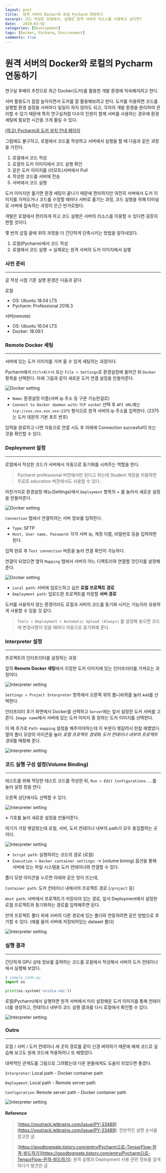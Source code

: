 ```yaml
---
layout: post
title:  원격 서버의 Docker와 로컬 Pycharm 연동하기
excerpt: 코드 작성은 로컬에서, 실행은 원격 서버의 리소스를 사용하고 싶다면?
date:   2019-03-02
categories: [Development]
tags: [Docker, Pycharm, Environment]
comments: true
---
```


# 원격 서버의 Docker와 로컬의 Pycharm 연동하기

연구실 후배의 추천으로 최근 Docker(도커)를 활용한 개발 환경에 익숙해지려고 한다.

서버 활용도가 점점 높아지면서 도커를 잘 활용해보려고 한다. 도커를 이용하면 코드를 실행할 환경 설정을 서버마다 일일이 하지 않아도 되고, 각자의 개발 환경을 분리하여 관리할 수 있기 때문에 특히 연구실처럼 다수의 인원이 함께 서버를 사용하는 경우에 환경 세팅에 필요한 시간을 크게 줄일 수 있다.

[(참고) Pycharm과 도커 설치 안내 페이지](http://drmola.com/bbs_free/318738)

그럼에도 불구하고, 로컬에서 코드를 작성하고 서버에서 실행을 할 때 다음과 같은 과정을 거친다.

1. 로컬에서 코드 작성
2. 로컬의 도커 이미지에서 코드 실행 확인
3. 같은 도커 이미지를 (리모트)서버에서 Pull
4. 작성한 코드를 서버에 전송
5. 서버에서 코드 실행

도커 이미지만 옮기면 환경 세팅이 끝나기 때문에 편리하지만  여전히 서버에서 도커 이미지를 가져오거나 코드를 수정할 때마다 서버로 옮기는 과정, 코드 실행을 위해 터미널로 서버에 접속하는 과정이 은근 번거로웠다.

개발은 로컬에서 편리하게 하고 코드 실행은 서버의 리소스를 이용할 수 있다면 굉장히 편할 것이다.

몇 번의 삽질 끝에 위의 과정을 더 간단하게 단축시키는 방법을 알아내었다.

1. 로컬(Pycharm)에서 코드 작성
2. 로컬에서 코드 실행 &rarr; 실제로는 원격 서버의 도커 이미지에서 실행



### 사전 준비

---

글 작성 시점 기준 실행 환경은 다음과 같다.

로컬

* OS: Ubuntu 18.04 LTS
* Pycharm: Professional 2018.3

서버(remote)

* OS: Ubuntu 16.04 LTS
* Docker: 18.09.1



### Remote Docker 세팅

---

서버에 있는 도커 이미지를 가져 올 수 있게 세팅하는 과정이다.

Pycharm에서 `Ctrl+Alt+S` 또는 `File > Settings`로 환경설정에 들어간 뒤 `Docker` 항목을 선택한다. 아래 그림과 같이 새로운 도커 연결 설정을 만들어준다.

![Docker setting](https://daehyun-bae.github.io\img\post\210317-pycharm-docker\step1.png)

* `Name`: 환경설정 이름(서버 ip 주소 등 구분 가능한걸로)
* `Connect to Docker daemon with`: `TCP socket` 선택 후 `API URL`에는 `tcp://xxx.xxx.xxx.xxx:2375` 형식으로 원격 서버의 ip 주소를 입력한다. (2375는 도커 데몬의 기본 포트 번호)

입력을 완료하고 나면 자동으로 연결 시도 후 아래에 Connection succesful이 뜨는 것을 확인할 수 있다.



### Deployment 설정

---

로컬에서 작성한 코드가 서버에서 자동으로 동기화를 시켜주는 역할을 한다.

> Pycharm professional 버전에서만 된다고 하는데 Student 계정을 이용하면 무료로 education 버전에서도 사용할 수 있다.

마찬가지로 환경설정 메뉴(Settings)에서 `Deployment` 항목의 + 를 눌러서 새로운 설정을 만들어준다.

![Docker setting](https://daehyun-bae.github.io\img\post\210317-pycharm-docker\dev1.png)



`Connection` 탭에서 연결하려는 서버 정보를 입력한다.

* `Type`: SFTP
* `Host, User name, Password`: 각각 서버 ip, 계정 이름, 비밀번호 등을 입력하면 된다.

입력 완료 후 `Test connection` 버튼을 눌러 연결 확인이 가능하다.

연결이 되었으면 옆의 `Mapping` 탭에서 서버의 어느 디렉토리와 연결할 것인지를 설정해 준다.

![Docker setting](https://daehyun-bae.github.io\img\post\210317-pycharm-docker\dev2.png)

* `Local path`: 서버에 업로드하고 싶은 **로컬 프로젝트 경로**
* `Deployment path`: 업로드한 프로젝트를 저장할 **서버 경로**

도커를 사용하지 않는 환경이라도 로컬과 서버의 코드를 동기화 시키는 기능이라 유용하게 사용할 수 있을 것 같다.

> `Tools > Deployment > Automatic Upload (Always)` 를 설정해 놓으면 코드에 변경사항이 있을 때마다 자동으로 동기화해 준다.



### Interpreter 설정

---

프로젝트의 인터프리터를 설정하는 과정

앞의 **Remote Docker 세팅**에서 지정한 도커 이미지에 있는 인터프리터를 가져오는 과정이다.

![Interpreter setting](https://daehyun-bae.github.io\img\post\210317-pycharm-docker\intpre1.png)

`Settings > Project Interpreter` 항목에서 오른쪽 위의 톱니바퀴를 눌러 `Add`를 선택한다.

인터프리터 추가 화면에서 Docker를 선택하고 `Server`에는 앞서 설정한 도커 서버를 고른다. `Image name`에서 서버에 있는 도커 이미지 중 원하는 도커 이미지를 선택한다.

이 때 추가로 `Path mapping` 설정을 해주어야하는데 이 부분이 헷갈려서 한참 헤맸었다. 옆의 폴더 모양의 아이콘을 눌러 *로컬 프로젝트 경로*와 *도커 컨테이너 내부의 프로젝트 경로*를 매핑해 준다.

![Interpreter setting](https://daehyun-bae.github.io\img\post\210317-pycharm-docker\intpre2.png)



### 코드 실행 구성 설정(Volume Binding)

---

테스트를 위해 적당한 테스트 코드를 작성한 뒤, `Run > Edit Configurations...`를 눌러 설정 창을 연다.

오른쪽 상단에서도 선택할 수 있다.

![Interpreter setting](https://daehyun-bae.github.io\img\post\210317-pycharm-docker\config1.png)

**+** 기호를 눌러 새로운 설정을 만들어준다.

여기가 가장 헷갈렸는데 로컬, 서버, 도커 컨테이너 내부의 path가 모두 총집합하는 곳이다.

![Interpreter setting](https://daehyun-bae.github.io\img\post\210317-pycharm-docker\config2.png)

* `Script path`: 실행하려는 코드의 경로 (로컬)
* `Execution > Docker container settings`: -v (volume bining) 옵션을 통해 서버에 있는 파일 시스템을 도커 컨테이너와 연결할 수 있다.

폴더 모양 아이콘을 누르면 아래와 같은 창이 뜨는데,

`Container path`: 도커 컨테이너 내에서의 프로젝트 경로 (`/project` 등)

`Host path`: 서버에서 프로젝트가 저장되어 있는 경로, 앞서 Deployment에서 설정한 로컬 프로젝트와 동기화하는 경로를 입력해주면 된다.

만약 프로젝트 폴더 외에 서버의 다른 경로에 있는 폴더와 연동하려면 같은 방법으로 추가할 수 있다. (예를 들어 서버에 저장되어있는 dataset 폴더)

![Interpreter setting](https://daehyun-bae.github.io\img\post\210317-pycharm-docker\config3.png)



### 실행 결과

---

간단하게 GPU 상태 정보를 출력하는 코드를 로컬에서 작성해서 서버의 도커 컨테이너에서 실행해 보았다.

```python
# sample_code.py
import os

print(os.system('nvidia-smi'))
```

로컬(Pycharm)에서 실행하면 원격 서버에서 미리 설정해둔 도커 이미지를 통해 컨테이너를 생성하고, 컨테이너 내부의 코드 실행 결과를 다시 로컬에서 확인할 수 있다.

![Interpreter setting](https://daehyun-bae.github.io\img\post\210317-pycharm-docker\test.png)





### Outro

---

로컬 / 서버 / 도커 컨테이너 세 곳의 경로를 같이 신경 써야하기 때문에 예제 코드로 실습해 보고도 원래 코드에 적용하려니 또 헤맸었다.

대략적인 관계도를 그림으로 그려봤는데 다른 분들에게도 도움이 되었으면 좋겠다.

`Interpreter`: Local  path - Docker container path

`Deployment`: Local path - Remote server path

`Configuration`: Remote server path - Docker container path

![Interpreter setting](https://daehyun-bae.github.io\img\post\210317-pycharm-docker\summary.png)





#### Reference

> [https://youtrack.jetbrains.com/issue/PY-33489](https://youtrack.jetbrains.com/issue/PY-33489): 전반적인 설명 순서를 참고한 글
>
> [https://goodtogreate.tistory.com/entry/Pycharm으로-TensorFlow-원격-빌드하기](https://goodtogreate.tistory.com/entry/Pycharm으로-TensorFlow-원격-빌드하기): 원격 실행과 Deployment 사용 관련 정보를 검색하다가 발견한 글